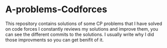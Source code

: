# A-problems-Codforces
This repository contains solutions of some CP problems that I have solved on code forces
I constantly reviews my solutions and improve them, you can see the different commits to the solutions. I usually write why I did those improvments so you can get benifit of it. 
